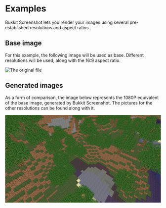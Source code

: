 # Examples

Bukkit Screenshot lets you render your images using several pre-established resolutions and aspect ratios.

## Base image

For this example, the following image will be used as base. Different resolutions will be used, along with the 16:9 aspect ratio.

![The original file](original.png)

## Generated images

As a form of comparison, the image below represents the 1080P equivalent of the base image, generated by Bukkit Screenshot. The pictures for the other resolutions can be found along with it.

![The 1080P generated image](1080p.png)